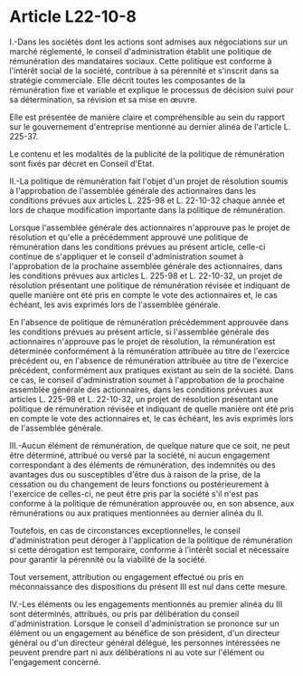 # Article L22-10-8

I.-Dans les sociétés dont les actions sont admises aux négociations sur un marché réglementé, le conseil d'administration établit une politique de rémunération des mandataires sociaux. Cette politique est conforme à l'intérêt social de la société, contribue à sa pérennité et s'inscrit dans sa stratégie commerciale. Elle décrit toutes les composantes de la rémunération fixe et variable et explique le processus de décision suivi pour sa détermination, sa révision et sa mise en œuvre.

Elle est présentée de manière claire et compréhensible au sein du rapport sur le gouvernement d'entreprise mentionné au dernier alinéa de l'article L. 225-37.

Le contenu et les modalités de la publicité de la politique de rémunération sont fixés par décret en Conseil d'Etat.

II.-La politique de rémunération fait l'objet d'un projet de résolution soumis à l'approbation de l'assemblée générale des actionnaires dans les conditions prévues aux articles L. 225-98 et L. 22-10-32 chaque année et lors de chaque modification importante dans la politique de rémunération.

Lorsque l'assemblée générale des actionnaires n'approuve pas le projet de résolution et qu'elle a précédemment approuvé une politique de rémunération dans les conditions prévues au présent article, celle-ci continue de s'appliquer et le conseil d'administration soumet à l'approbation de la prochaine assemblée générale des actionnaires, dans les conditions prévues aux articles L. 225-98 et L. 22-10-32, un projet de résolution présentant une politique de rémunération révisée et indiquant de quelle manière ont été pris en compte le vote des actionnaires et, le cas échéant, les avis exprimés lors de l'assemblée générale.

En l'absence de politique de rémunération précédemment approuvée dans les conditions prévues au présent article, si l'assemblée générale des actionnaires n'approuve pas le projet de résolution, la rémunération est déterminée conformément à la rémunération attribuée au titre de l'exercice précédent ou, en l'absence de rémunération attribuée au titre de l'exercice précédent, conformément aux pratiques existant au sein de la société. Dans ce cas, le conseil d'administration soumet à l'approbation de la prochaine assemblée générale des actionnaires, dans les conditions prévues aux articles L. 225-98 et L. 22-10-32, un projet de résolution présentant une politique de rémunération révisée et indiquant de quelle manière ont été pris en compte le vote des actionnaires et, le cas échéant, les avis exprimés lors de l'assemblée générale.

III.-Aucun élément de rémunération, de quelque nature que ce soit, ne peut être déterminé, attribué ou versé par la société, ni aucun engagement correspondant à des éléments de rémunération, des indemnités ou des avantages dus ou susceptibles d'être dus à raison de la prise, de la cessation ou du changement de leurs fonctions ou postérieurement à l'exercice de celles-ci, ne peut être pris par la société s'il n'est pas conforme à la politique de rémunération approuvée ou, en son absence, aux rémunérations ou aux pratiques mentionnées au dernier alinéa du II.

Toutefois, en cas de circonstances exceptionnelles, le conseil d'administration peut déroger à l'application de la politique de rémunération si cette dérogation est temporaire, conforme à l'intérêt social et nécessaire pour garantir la pérennité ou la viabilité de la société.

Tout versement, attribution ou engagement effectué ou pris en méconnaissance des dispositions du présent III est nul dans cette mesure.

IV.-Les éléments ou les engagements mentionnés au premier alinéa du III sont déterminés, attribués, ou pris par délibération du conseil d'administration. Lorsque le conseil d'administration se prononce sur un élément ou un engagement au bénéfice de son président, d'un directeur général ou d'un directeur général délégué, les personnes intéressées ne peuvent prendre part ni aux délibérations ni au vote sur l'élément ou l'engagement concerné.
